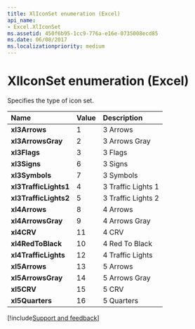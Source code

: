 ```yaml
---
title: XlIconSet enumeration (Excel)
api_name:
- Excel.XlIconSet
ms.assetid: 450f6b95-1cc9-776a-e16e-0735008ecd85
ms.date: 06/08/2017
ms.localizationpriority: medium
---
```



# XlIconSet enumeration (Excel)

Specifies the type of icon set.



|Name|Value|Description|
|:-----|:-----|:-----|
| **xl3Arrows**|1|3 Arrows|
| **xl3ArrowsGray**|2|3 Arrows Gray|
| **xl3Flags**|3|3 Flags|
| **xl3Signs**|6|3 Signs|
| **xl3Symbols**|7|3 Symbols|
| **xl3TrafficLights1**|4|3 Traffic Lights 1|
| **xl3TrafficLights2**|5|3 Traffic Lights 2|
| **xl4Arrows**|8|4 Arrows|
| **xl4ArrowsGray**|9|4 Arrows Gray|
| **xl4CRV**|11|4 CRV|
| **xl4RedToBlack**|10|4 Red To Black|
| **xl4TrafficLights**|12|4 Traffic Lights|
| **xl5Arrows**|13|5 Arrows|
| **xl5ArrowsGray**|14|5 Arrows Gray|
| **xl5CRV**|15|5 CRV|
| **xl5Quarters**|16|5 Quarters|

[!include[Support and feedback](~/includes/feedback-boilerplate.md)]